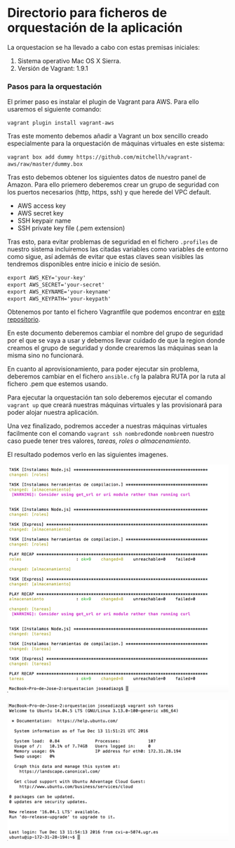 # Directorio para ficheros de orquestación de la aplicación


La orquestacion se ha llevado a cabo con estas premisas iniciales:

1. Sistema operativo Mac OS X Sierra.
2. Versión de Vagrant: 1.9.1

### Pasos para la orquestación 

El primer paso es instalar el plugin de Vagrant para AWS. Para ello usaremos el siguiente comando:

	vagrant plugin install vagrant-aws

Tras este momento debemos añadir a Vagrant un box sencillo creado especialmente para la orquestación de máquinas virtuales en este sistema:

	vagrant box add dummy https://github.com/mitchellh/vagrant-aws/raw/master/dummy.box

Tras esto debemos obtener los siguientes datos de nuestro panel de Amazon. Para ello priemero deberemos crear un grupo de seguridad con los puertos necesarios (http, https, ssh) y que herede del VPC default.

- AWS access key
- AWS secret key
- SSH keypair name
- SSH private key file (.pem extension)


Tras esto, para evitar problemas de seguridad en el fichero ``.profiles`` de nuestro sistema incluiremos las citadas variables como variables de entorno como sigue, así además de evitar que estas claves sean visibles las tendremos disponibles entre inicio e inicio de sesión.

```
export AWS_KEY='your-key'
export AWS_SECRET='your-secret'
export AWS_KEYNAME='your-keyname'
export AWS_KEYPATH='your-keypath'
```

Obtenemos por tanto el fichero Vagrantfile que podemos encontrar en [este repositorio](https://github.com/joseangeldiazg/MII-CloudComputing/blob/master/orquestacion/Vagrantfile).


En este documento deberemos cambiar el nombre del grupo de seguridad por el que se vaya a usar y debemos llevar cuidado de que la region donde creamos el grupo de seguridad y donde crearemos las máquinas sean la misma sino no funcionará.


En cuanto al aprovisionamiento, para poder ejecutar sin problema, deberemos cambiar en el fichero ``ansible.cfg`` la palabra RUTA por la ruta al fichero .pem que estemos usando. 

Para ejecutar la orquestación tan solo deberemos ejecutar el comando ``vagrant up`` que creará nuestras máquinas virtuales y las provisionará para poder alojar nuestra aplicación.

Una vez finalizado, podremos acceder a nuestras máquinas virtuales facilmente con el comando ``vagrant ssh nombre``donde ``nombre``en nuestro caso puede tener tres valores, _tareas, roles o almacenamiento_.

El resultado podemos verlo en las siguientes imagenes. 

![Resultado Vagrant](https://github.com/joseangeldiazg/MII-CloudComputing/blob/master/images/vok.png "Resultado Vagrant.")

![Conectando a las máquinas con Vagrant](https://github.com/joseangeldiazg/MII-CloudComputing/blob/master/images/vssh.png "Conectando a las máquinas con Vagrant.")